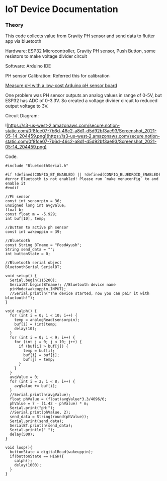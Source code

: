 # IoT Device Documentation

### Theory

This code collects value from Gravity PH sensor and send data to flutter app via bluetooth

Hardware: ESP32 Microcontroller, Gravity PH sensor, Push Button, some resistors to make voltage divider circuit

Software: Arduino IDE

PH sensor Calibration: Referred this for calibration 

[Measure pH with a low-cost Arduino pH sensor board](https://www.e-tinkers.com/2019/11/measure-ph-with-a-low-cost-arduino-ph-sensor-board/)

One problem was PH sensor outputs an analog values in range of 0-5V, but ESP32 has ADC of 0-3.3V. So created a voltage divider circuit to reduced output voltage to 3V. 

Circuit Diagram:

![https://s3-us-west-2.amazonaws.com/secure.notion-static.com/0f8fce07-7b6d-46c2-a8d1-d5d92bf3ae93/Screenshot_2021-05-14_204459.png](https://s3-us-west-2.amazonaws.com/secure.notion-static.com/0f8fce07-7b6d-46c2-a8d1-d5d92bf3ae93/Screenshot_2021-05-14_204459.png)

Code. 

```arduino
#include "BluetoothSerial.h"

#if !defined(CONFIG_BT_ENABLED) || !defined(CONFIG_BLUEDROID_ENABLED)
#error Bluetooth is not enabled! Please run `make menuconfig` to and enable it
#endif

//Ph sensor 
const int sensorpin = 36;
unsigned long int avgValue;
float b;
const float m = -5.929;
int buf[10], temp;

//Button to active ph sensor
const int wakeuppin = 39;

//Bluetooth
const String BTname = "FoodAyush";
String send_data = "";
int buttonState = 0; 

//Bluetooth serial object
BluetoothSerial SerialBT;

void setup() {
  Serial.begin(115200);
  SerialBT.begin(BTname); //Bluetooth device name
  pinMode(wakeuppin,INPUT);
  //Serial.println("The device started, now you can pair it with bluetooth!");
}

void calph() {
  for (int i = 0; i < 10; i++) {
    temp = analogRead(sensorpin);
    buf[i] = (int)temp;
    delay(10);
  }
  for (int i = 0; i < 9; i++) {
    for (int j = 0; j < 10; j++) {
      if (buf[i] > buf[j]) {
        temp = buf[i];
        buf[i] = buf[j];
        buf[j] = temp;
      }
    }
  }
  avgValue = 0;
  for (int i = 2; i < 8; i++) {
    avgValue += buf[i];
  }
  //Serial.println(avgValue);
  float phValue = (float)avgValue*3.3/4096/6;
  phValue = 7 - (1.42 - phValue) * m;
  Serial.print("pH:");
  //Serial.print(phValue, 2);
  send_data = String(round(phValue));
  Serial.print(send_data);
  SerialBT.println(send_data);
  Serial.println(" ");
  delay(500);
}

void loop(){
  buttonState = digitalRead(wakeuppin);
  if(buttonState == HIGH){
    calph();
    delay(1000);
  }
}
```
